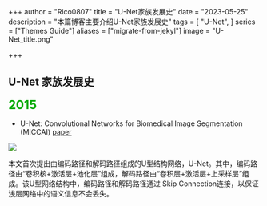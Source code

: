+++
author = "Rico0807"
title = "U-Net家族发展史"
date = "2023-05-25"
description = "本篇博客主要介绍U-Net家族发展史"
tags = [
	"U-Net",
]
series = ["Themes Guide"]
aliases = ["migrate-from-jekyl"]
image = "U-Net_title.png"

+++

## U-Net 家族发展史

<font color="#00aa00" size = "5">**2015**</font> 

* U-Net: Convolutional Networks for Biomedical Image Segmentation (MICCAI)	[paper](https://arxiv.org/pdf/1505.04597.pdf)

![](E:\Workspace\02_App_Files\06_Mine_Github\rico-blog\exampleSite\content\post\U-Net网络发展史\U-Net_Original.png)

​	本文首次提出由编码路径和解码路径组成的U型结构网络，U-Net。其中，编码路径由“卷积核+激活层+池化层”组成，解码路径由“卷积层+激活层+上采样层”组成。该U型网络结构中，编码路径和解码路径通过 Skip Connection连接，以保证浅层网络中的语义信息不会丢失。